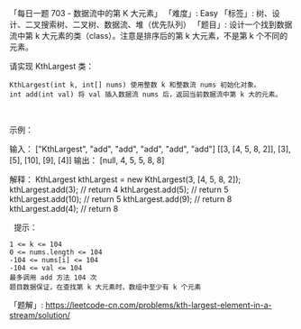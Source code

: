 「每日一题 703 - 数据流中的第 K 大元素」
「难度」: Easy
「标签」: 树、设计、二叉搜索树、二叉树、数据流、堆（优先队列）
「题目」: 设计一个找到数据流中第 k 大元素的类（class）。注意是排序后的第 k 大元素，不是第 k 个不同的元素。

请实现 KthLargest 类：


	KthLargest(int k, int[] nums) 使用整数 k 和整数流 nums 初始化对象。
	int add(int val) 将 val 插入数据流 nums 后，返回当前数据流中第 k 大的元素。


 

示例：

输入：
["KthLargest", "add", "add", "add", "add", "add"]
[[3, [4, 5, 8, 2]], [3], [5], [10], [9], [4]]
输出：
[null, 4, 5, 5, 8, 8]

解释：
KthLargest kthLargest = new KthLargest(3, [4, 5, 8, 2]);
kthLargest.add(3);   // return 4
kthLargest.add(5);   // return 5
kthLargest.add(10);  // return 5
kthLargest.add(9);   // return 8
kthLargest.add(4);   // return 8


 
提示：


	1 <= k <= 104
	0 <= nums.length <= 104
	-104 <= nums[i] <= 104
	-104 <= val <= 104
	最多调用 add 方法 104 次
	题目数据保证，在查找第 k 大元素时，数组中至少有 k 个元素



「题解」: https://leetcode-cn.com/problems/kth-largest-element-in-a-stream/solution/